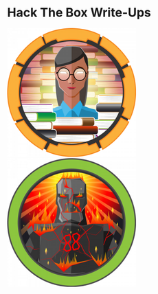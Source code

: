
# Hack The Box Write-Ups
 [![Book](/assets/img/book/book.png)](_posts/2020-07-25-book.md)
 [![Sauna](/assets/img/sauna/sauna.png)](_posts/2020-07-28-sauna.md)

